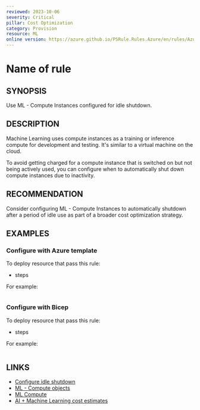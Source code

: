 ```yaml
---
reviewed: 2023-10-06
severity: Critical
pillar: Cost Optimization
category: Provision
resource: ML
online version: https://azure.github.io/PSRule.Rules.Azure/en/rules/Azure.ML.ComputeIdleShutdown/
---
```


# Name of rule

## SYNOPSIS

Use ML - Compute Instances configured for idle shutdown.

## DESCRIPTION

Machine Learning uses compute instances as a training or inference compute for development and testing. It's similar to a virtual machine on the cloud.

To avoid getting charged for a compute instance that is switched on but not being actively used, you can configure when to automatically shut down compute instances due to inactivity.


## RECOMMENDATION

Consider configuring ML - Compute Instances to automatically shutdown after a period of idle use as part of a broader cost optimization strategy. 

## EXAMPLES

### Configure with Azure template

To deploy resource that pass this rule:

- steps

For example:

```json

```

### Configure with Bicep

To deploy resource that pass this rule:

- steps

For example:

```bicep

```

## LINKS

- [Configure idle shutdown](https://learn.microsoft.com/azure/machine-learning/how-to-create-compute-instance?view=azureml-api-2&tabs=azure-cli#configure-idle-shutdown)
- [ML - Compute objects](https://learn.microsoft.com/azure/templates/microsoft.machinelearningservices/workspaces/computes?pivots=deployment-language-bicep#compute-objects)
- [ML Compute](https://learn.microsoft.com/azure/machine-learning/azure-machine-learning-glossary?view=azureml-api-2#compute)
- [AI + Machine Learning cost estimates](https://learn.microsoft.com/azure/well-architected/cost/provision-ai-ml)
